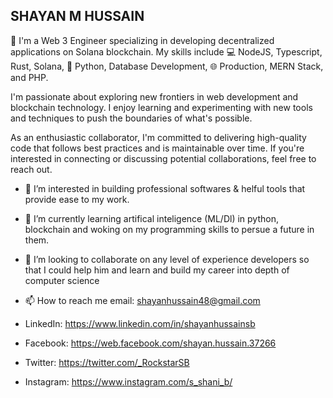 ## SHAYAN M HUSSAIN

👋 I'm a Web 3 Engineer specializing in developing decentralized applications on Solana blockchain. My skills include 💻 NodeJS, Typescript, Rust,         Solana, 🐍 Python, Database Development, 🌐 Production, MERN Stack, and PHP.

I'm passionate about exploring new frontiers in web development and blockchain technology. I enjoy learning and experimenting with new tools and techniques to push the boundaries of what's possible.

As an enthusiastic collaborator, I'm committed to delivering high-quality code that follows best practices and is maintainable over time. If you're 
interested in connecting or discussing potential collaborations, feel free to reach out.

  - 👀 I’m interested in building professional softwares & helful tools that provide ease to my work.
  - 🌱 I’m currently learning artifical inteligence (ML/Dl) in python, blockchain and woking on my programming skills to persue a future in them.
  - 💞️ I’m looking to collaborate on any level of experience developers so that I could help him and learn and build my career into depth of computer science
  - 📫 How to reach me email: shayanhussain48@gmail.com

  - LinkedIn: https://www.linkedin.com/in/shayanhussainsb <br />
  - Facebook: https://web.facebook.com/shayan.hussain.37266 <br />
  - Twitter: https://twitter.com/_RockstarSB <br />
  - Instagram: https://www.instagram.com/s_shani_b/ <br />
 
<!---
ShayanHussainSB/ShayanHussainSB is a ✨ special ✨ repository because its `README.md` (this file) appears on your GitHub profile.
You can click the Preview link to take a look at your changes.
--->
